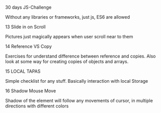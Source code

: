 30 days JS-Challenge

Without any libraries or frameworks, just js, ES6 are allowed

13 Slide in on Scroll

Pictures just magically appears when user scroll near to them

14 Reference VS Copy

Exercises for understand difference between reference and copies.
Also look at some way for creating copies of objects and arrays.

15 LOCAL TAPAS

Simple checklist for any stuff.
Basically interaction with local Storage

16 Shadow Mouse Move

Shadow of the element will follow any movements of cursor, in multiple directions with different colors
